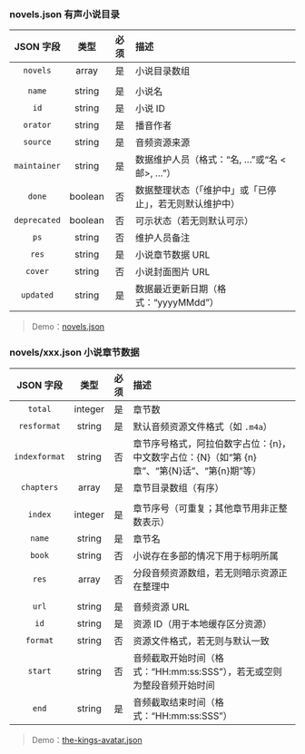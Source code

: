 ### novels.json 有声小说目录

| JSON 字段 | 类型 | 必须 | 描述 |
| :--: | :--: | :--: | :-- |
| `novels` | array | 是 | 小说目录数组 |
| | | | |
| `name` | string | 是 | 小说名 |
| `id` | string | 是 | 小说 ID |
| `orator` | string | 是 | 播音作者 |
| `source` | string | 是 | 音频资源来源 |
| `maintainer` | string | 是 | 数据维护人员（格式：“名, …”或“名 <邮>, …”） |
| `done` | boolean | 否 | 数据整理状态（「维护中」或「已停止」，若无则默认维护中） |
| `deprecated` | boolean | 否 | 可示状态（若无则默认可示） |
| `ps` | string | 否 | 维护人员备注 |
| `res` | string | 是 | 小说章节数据 URL |
| `cover` | string | 否 | 小说封面图片 URL |
| `updated` | string | 是 | 数据最近更新日期（格式：“yyyyMMdd”） |

> Demo：[novels.json](novels/data.json)

### novels/xxx.json 小说章节数据

| JSON 字段 | 类型 | 必须 | 描述 |
| :--: | :--: | :--: | :-- |
| `total` | integer | 是 | 章节数 |
| `resformat` | string | 是 | 默认音频资源文件格式（如 `.m4a`） |
| `indexformat` | string | 否 | 章节序号格式，阿拉伯数字占位：{n}，中文数字占位：{N}（如“第 {n} 章”、“第{N}话”、“第{n}期”等） |
| `chapters` | array | 是 | 章节目录数组（有序） |
| | | | |
| `index` | integer | 是 | 章节序号（可重复；其他章节用非正整数表示） |
| `name` | string | 是 | 章节名 |
| `book` | string | 否 | 小说存在多部的情况下用于标明所属 |
| `res` | array | 否 | 分段音频资源数组，若无则暗示资源正在整理中 |
| | | | |
| `url` | string | 是 | 音频资源 URL |
| `id` | string | 是 | 资源 ID（用于本地缓存区分资源） |
| `format` | string | 否 | 资源文件格式，若无则与默认一致 |
| `start` | string | 否 | 音频截取开始时间（格式：“HH:mm:ss:SSS”），若无或空则为整段音频开始时间 |
| `end` | string | 是 | 音频截取结束时间（格式：“HH:mm:ss:SSS”） |

> Demo：[the-kings-avatar.json](novels/the-kings-avatar/data.json)
